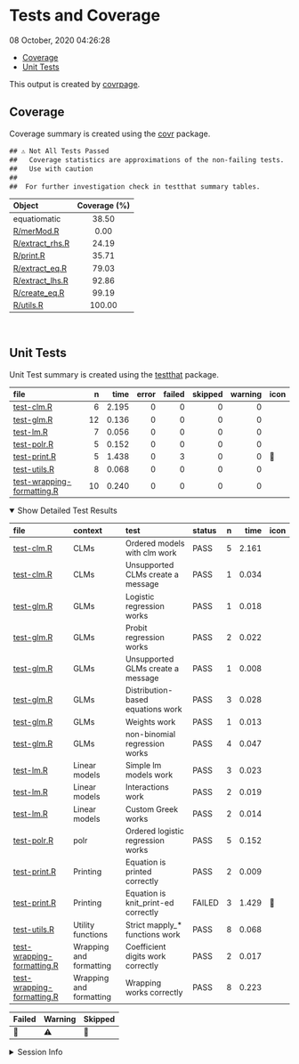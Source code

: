 Tests and Coverage
================
08 October, 2020 04:26:28

  - [Coverage](#coverage)
  - [Unit Tests](#unit-tests)

This output is created by
[covrpage](https://github.com/metrumresearchgroup/covrpage).

## Coverage

Coverage summary is created using the
[covr](https://github.com/r-lib/covr) package.

    ## ⚠️ Not All Tests Passed
    ##   Coverage statistics are approximations of the non-failing tests.
    ##   Use with caution
    ## 
    ##  For further investigation check in testthat summary tables.

| Object                                 | Coverage (%) |
| :------------------------------------- | :----------: |
| equatiomatic                           |    38.50     |
| [R/merMod.R](../R/merMod.R)            |     0.00     |
| [R/extract\_rhs.R](../R/extract_rhs.R) |    24.19     |
| [R/print.R](../R/print.R)              |    35.71     |
| [R/extract\_eq.R](../R/extract_eq.R)   |    79.03     |
| [R/extract\_lhs.R](../R/extract_lhs.R) |    92.86     |
| [R/create\_eq.R](../R/create_eq.R)     |    99.19     |
| [R/utils.R](../R/utils.R)              |    100.00    |

<br>

## Unit Tests

Unit Test summary is created using the
[testthat](https://github.com/r-lib/testthat) package.

| file                                                              |  n |  time | error | failed | skipped | warning | icon |
| :---------------------------------------------------------------- | -: | ----: | ----: | -----: | ------: | ------: | :--- |
| [test-clm.R](testthat/test-clm.R)                                 |  6 | 2.195 |     0 |      0 |       0 |       0 |      |
| [test-glm.R](testthat/test-glm.R)                                 | 12 | 0.136 |     0 |      0 |       0 |       0 |      |
| [test-lm.R](testthat/test-lm.R)                                   |  7 | 0.056 |     0 |      0 |       0 |       0 |      |
| [test-polr.R](testthat/test-polr.R)                               |  5 | 0.152 |     0 |      0 |       0 |       0 |      |
| [test-print.R](testthat/test-print.R)                             |  5 | 1.438 |     0 |      3 |       0 |       0 | 🛑    |
| [test-utils.R](testthat/test-utils.R)                             |  8 | 0.068 |     0 |      0 |       0 |       0 |      |
| [test-wrapping-formatting.R](testthat/test-wrapping-formatting.R) | 10 | 0.240 |     0 |      0 |       0 |       0 |      |

<details open>

<summary> Show Detailed Test Results </summary>

| file                                                                      | context                 | test                                 | status | n |  time | icon |
| :------------------------------------------------------------------------ | :---------------------- | :----------------------------------- | :----- | -: | ----: | :--- |
| [test-clm.R](testthat/test-clm.R#L46_L47)                                 | CLMs                    | Ordered models with clm work         | PASS   | 5 | 2.161 |      |
| [test-clm.R](testthat/test-clm.R#L79)                                     | CLMs                    | Unsupported CLMs create a message    | PASS   | 1 | 0.034 |      |
| [test-glm.R](testthat/test-glm.R#L16_L17)                                 | GLMs                    | Logistic regression works            | PASS   | 1 | 0.018 |      |
| [test-glm.R](testthat/test-glm.R#L33_L34)                                 | GLMs                    | Probit regression works              | PASS   | 2 | 0.022 |      |
| [test-glm.R](testthat/test-glm.R#L49)                                     | GLMs                    | Unsupported GLMs create a message    | PASS   | 1 | 0.008 |      |
| [test-glm.R](testthat/test-glm.R#L80_L81)                                 | GLMs                    | Distribution-based equations work    | PASS   | 3 | 0.028 |      |
| [test-glm.R](testthat/test-glm.R#L108)                                    | GLMs                    | Weights work                         | PASS   | 1 | 0.013 |      |
| [test-glm.R](testthat/test-glm.R#L123_L124)                               | GLMs                    | non-binomial regression works        | PASS   | 4 | 0.047 |      |
| [test-lm.R](testthat/test-lm.R#L11_L12)                                   | Linear models           | Simple lm models work                | PASS   | 3 | 0.023 |      |
| [test-lm.R](testthat/test-lm.R#L32_L33)                                   | Linear models           | Interactions work                    | PASS   | 2 | 0.019 |      |
| [test-lm.R](testthat/test-lm.R#L48_L49)                                   | Linear models           | Custom Greek works                   | PASS   | 2 | 0.014 |      |
| [test-polr.R](testthat/test-polr.R#L44_L45)                               | polr                    | Ordered logistic regression works    | PASS   | 5 | 0.152 |      |
| [test-print.R](testthat/test-print.R#L11_L12)                             | Printing                | Equation is printed correctly        | PASS   | 2 | 0.009 |      |
| [test-print.R](testthat/test-print.R#L24_L26)                             | Printing                | Equation is knit\_print-ed correctly | FAILED | 3 | 1.429 | 🛑    |
| [test-utils.R](testthat/test-utils.R#L9_L11)                              | Utility functions       | Strict mapply\_\* functions work     | PASS   | 8 | 0.068 |      |
| [test-wrapping-formatting.R](testthat/test-wrapping-formatting.R#L8_L9)   | Wrapping and formatting | Coefficient digits work correctly    | PASS   | 2 | 0.017 |      |
| [test-wrapping-formatting.R](testthat/test-wrapping-formatting.R#L26_L27) | Wrapping and formatting | Wrapping works correctly             | PASS   | 8 | 0.223 |      |

| Failed | Warning | Skipped |
| :----- | :------ | :------ |
| 🛑      | ⚠️      | 🔶       |

</details>

<details>

<summary> Session Info </summary>

| Field    | Value                             |                                                                                                                                                                                                                                                                         |
| :------- | :-------------------------------- | :---------------------------------------------------------------------------------------------------------------------------------------------------------------------------------------------------------------------------------------------------------------------- |
| Version  | R version 4.0.2 (2020-06-22)      |                                                                                                                                                                                                                                                                         |
| Platform | x86\_64-apple-darwin17.0 (64-bit) | <a href="https://github.com/datalorax/equatiomatic/commit/5b4a583b75f45120a6a04b53cee4a21763476e42/checks" target="_blank"><span title="Built on Github Actions">![](https://github.com/metrumresearchgroup/covrpage/blob/actions/inst/logo/gh.png?raw=true)</span></a> |
| Running  | macOS Catalina 10.15.7            |                                                                                                                                                                                                                                                                         |
| Language | en\_US                            |                                                                                                                                                                                                                                                                         |
| Timezone | UTC                               |                                                                                                                                                                                                                                                                         |

| Package  | Version |
| :------- | :------ |
| testthat | 2.3.2   |
| covr     | 3.5.1   |
| covrpage | 0.0.71  |

</details>

<!--- Final Status : error/failed --->
